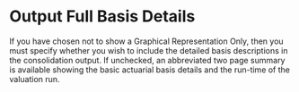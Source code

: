 # Output Full Basis Details

If you have chosen not to show a Graphical Representation Only, then you
must specify whether you wish to include the detailed basis descriptions
in the consolidation output. If unchecked, an abbreviated two page
summary is available showing the basic actuarial basis details and the
run-time of the valuation run.
